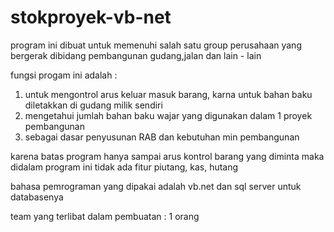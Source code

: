 # stokproyek-vb-net

program ini dibuat untuk memenuhi salah satu group perusahaan yang bergerak dibidang pembangunan gudang,jalan dan lain - lain

fungsi progam ini adalah :
1. untuk mengontrol arus keluar masuk barang, karna untuk bahan baku diletakkan di gudang milik sendiri
2. mengetahui jumlah bahan baku wajar yang digunakan dalam 1 proyek pembangunan
3. sebagai dasar penyusunan RAB dan kebutuhan min pembangunan

karena batas program hanya sampai arus kontrol barang yang diminta maka didalam program ini tidak ada fitur piutang, kas, hutang

bahasa pemrograman yang dipakai adalah vb.net dan sql server untuk databasenya

team yang terlibat dalam pembuatan : 1 orang
